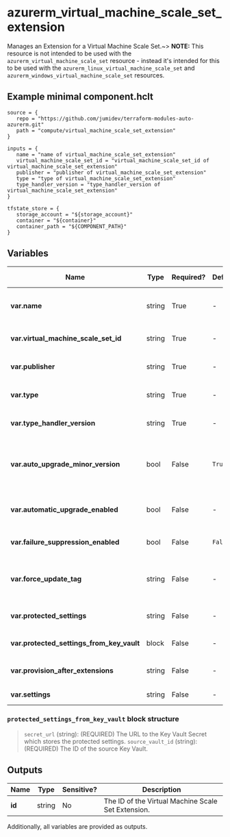 # azurerm_virtual_machine_scale_set_extension

Manages an Extension for a Virtual Machine Scale Set.~> **NOTE:** This resource is not intended to be used with the `azurerm_virtual_machine_scale_set` resource - instead it's intended for this to be used with the `azurerm_linux_virtual_machine_scale_set` and `azurerm_windows_virtual_machine_scale_set` resources.

## Example minimal component.hclt

```hcl
source = {
   repo = "https://github.com/jumidev/terraform-modules-auto-azurerm.git" 
   path = "compute/virtual_machine_scale_set_extension" 
}

inputs = {
   name = "name of virtual_machine_scale_set_extension" 
   virtual_machine_scale_set_id = "virtual_machine_scale_set_id of virtual_machine_scale_set_extension" 
   publisher = "publisher of virtual_machine_scale_set_extension" 
   type = "type of virtual_machine_scale_set_extension" 
   type_handler_version = "type_handler_version of virtual_machine_scale_set_extension" 
}

tfstate_store = {
   storage_account = "${storage_account}" 
   container = "${container}" 
   container_path = "${COMPONENT_PATH}" 
}

```

## Variables

| Name | Type | Required? |  Default  |  possible values |  Description |
| ---- | ---- | --------- |  ----------- | ----------- | ----------- |
| **var.name** | string | True | -  |  -  |  The name for the Virtual Machine Scale Set Extension. Changing this forces a new resource to be created. | 
| **var.virtual_machine_scale_set_id** | string | True | -  |  -  |  The ID of the Virtual Machine Scale Set. Changing this forces a new resource to be created. | 
| **var.publisher** | string | True | -  |  -  |  Specifies the Publisher of the Extension. Changing this forces a new resource to be created. | 
| **var.type** | string | True | -  |  -  |  Specifies the Type of the Extension. Changing this forces a new resource to be created. | 
| **var.type_handler_version** | string | True | -  |  -  |  Specifies the version of the extension to use, available versions can be found using the Azure CLI. | 
| **var.auto_upgrade_minor_version** | bool | False | `True`  |  -  |  Should the latest version of the Extension be used at Deployment Time, if one is available? This won't auto-update the extension on existing installation. Defaults to `true`. | 
| **var.automatic_upgrade_enabled** | bool | False | -  |  -  |  Should the Extension be automatically updated whenever the Publisher releases a new version of this VM Extension? | 
| **var.failure_suppression_enabled** | bool | False | `False`  |  `true`, `false`  |  Should failures from the extension be suppressed? Possible values are `true` or `false`. Defaults to `false`. | 
| **var.force_update_tag** | string | False | -  |  -  |  A value which, when different to the previous value can be used to force-run the Extension even if the Extension Configuration hasn't changed. | 
| **var.protected_settings** | string | False | -  |  -  |  A JSON String which specifies Sensitive Settings (such as Passwords) for the Extension. | 
| **var.protected_settings_from_key_vault** | block | False | -  |  -  |  A `protected_settings_from_key_vault` block. | 
| **var.provision_after_extensions** | string | False | -  |  -  |  An ordered list of Extension names which this should be provisioned after. | 
| **var.settings** | string | False | -  |  -  |  A JSON String which specifies Settings for the Extension. | 

### `protected_settings_from_key_vault` block structure

> `secret_url` (string): (REQUIRED) The URL to the Key Vault Secret which stores the protected settings.
> `source_vault_id` (string): (REQUIRED) The ID of the source Key Vault.



## Outputs

| Name | Type | Sensitive? | Description |
| ---- | ---- | --------- | --------- |
| **id** | string | No  | The ID of the Virtual Machine Scale Set Extension. | 

Additionally, all variables are provided as outputs.
